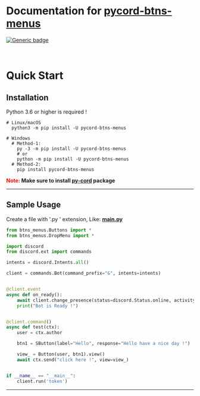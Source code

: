 # Documentation for <u> pycord-btns-menus </u>

[![Generic badge](https://img.shields.io/badge/vLatest-0.1.6-gold.svg)](https://shields.io/)

<br/>

# Quick Start

## Installation

Python 3.6 or higher is required !

```shell
# Linux/macOS
  python3 -m pip install -U pycord-btns-menus

# Windows
  # Method-1:
    py -3 -m pip install -U pycord-btns-menus
    # or
    python -m pip install -U pycord-btns-menus
  # Method-2:
    pip install pycord-btns-menus
```

<p style="font-weight: bold;"><span style="color: red;">Note: </span>
Make sure to install <a href="https://pypi.org/project/py-cord/">
<u> py-cord</u></a> package
</p>

<hr/>

## Sample Usage

Create a file with '.py ' extension, Like: <u> **main.py** </u>

```python
from btns_menus.Buttons import *
from btns_menus.DropMenu import *

import discord
from discord.ext import commands

intents = discord.Intents.all()

client = commands.Bot(command_prefix="&", intents=intents)


@client.event
async def on_ready():
    await client.change_presence(status=discord.Status.online, activity=discord.Game("&help - phoenix"))
    print("Bot is Ready !")


@client.command()
async def test(ctx):
    user = ctx.author

    btn1 = SButton(label="Hello", response="Hello have a nice day !")

    view_ = Button(user, btn1).view()
    await ctx.send("click here !", view=view_)


if __name__ == "__main__":
    client.run('token')

```

<hr/>
